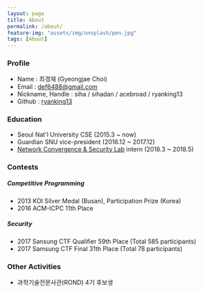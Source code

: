 ```yaml
---
layout: page
title: About
permalink: /about/
feature-img: "assets/img/unsplash/pen.jpg"
tags: [About]
---
```


### Profile

- Name : 최경재 (Gyeongjae Choi)
- Email : def6488@gmail.com
- Nickname, Handle : siha / sihadan / acebroad / ryanking13
- Github : [ryanking13](https://github.com/ryanking13)

### Education

- Seoul Nat'l University CSE (2015.3 ~ now)
- Guardian SNU vice-president (2016.12 ~ 2017.12)
- [Network Convergence & Security Lab](http://mmlab.snu.ac.kr/) intern (2018.3 ~ 2018.5)

### Contests

##### Competitive Programming

- 2013 KOI Silver Medal (Busan), Participation Prize (Korea)
- 2016 ACM-ICPC 11th Place

##### Security

- 2017 Sansung CTF Qualifier 59th Place (Total 585 participants)
- 2017 Samsung CTF Final 31th Place (Total 78 participants)

### Other Activities

- 과학기술전문사관(ROND) 4기 후보생

